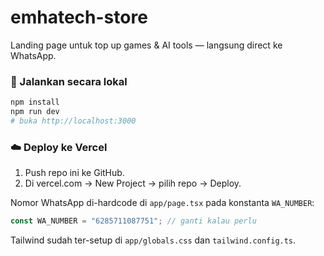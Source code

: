 # emhatech-store

Landing page untuk top up games & AI tools — langsung direct ke WhatsApp.

### 🚀 Jalankan secara lokal
```bash
npm install
npm run dev
# buka http://localhost:3000
```

### ☁️ Deploy ke Vercel
1. Push repo ini ke GitHub.
2. Di vercel.com → New Project → pilih repo → Deploy.

Nomor WhatsApp di-hardcode di `app/page.tsx` pada konstanta `WA_NUMBER`:
```ts
const WA_NUMBER = "6285711087751"; // ganti kalau perlu
```

Tailwind sudah ter-setup di `app/globals.css` dan `tailwind.config.ts`.
